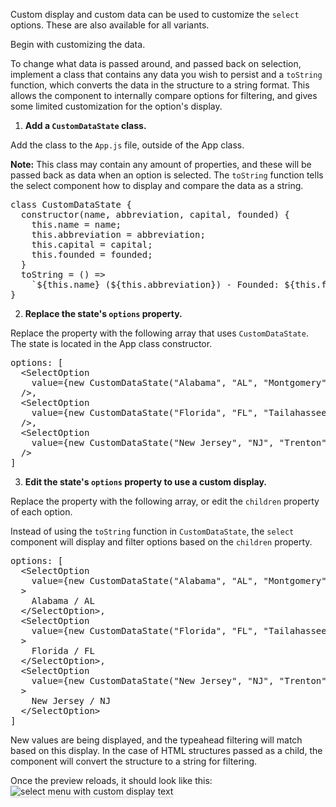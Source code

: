 Custom display and custom data can be used to customize the `select` options. These are also available for all variants.

Begin with customizing the data. 

To change what data is passed around, and passed back on selection, implement a class that contains any data you wish to persist and a `toString` function, which converts the data in the structure to a string format. This allows the component to internally compare options for filtering, and gives some limited customization for the option's display.

1) **Add a `CustomDataState` class.**

Add the class to the `App.js` file, outside of the App class.

<strong>Note:</strong> This class may contain any amount of properties, and these will be passed back as data when an option is selected. The `toString` function tells the select component how to display and compare the data as a string.

<pre class="file" data-target="clipboard">
class CustomDataState {
  constructor(name, abbreviation, capital, founded) {
    this.name = name;
    this.abbreviation = abbreviation;
    this.capital = capital;
    this.founded = founded;
  }
  toString = () =>
    `${this.name} (${this.abbreviation}) - Founded: ${this.founded}`;
}
</pre>

2) **Replace the state's `options` property.**

Replace the property with the following array that uses `CustomDataState`. The state is located in the App class constructor.

<pre class="file" data-target="clipboard">
options: [
  &lt;SelectOption
    value={new CustomDataState("Alabama", "AL", "Montgomery", 1846)}
  /&gt;,
  &lt;SelectOption
    value={new CustomDataState("Florida", "FL", "Tailahassee", 1845)}
  /&gt;,
  &lt;SelectOption
    value={new CustomDataState("New Jersey", "NJ", "Trenton", 1787)}
  /&gt;
]
</pre>

3) **Edit the state's `options` property to use a custom display.**

Replace the property with the following array, or edit the `children` property of each option.

Instead of using the `toString` function in `CustomDataState`, the `select` component will display and filter options based on the `children` property.

<pre class="file" data-target="clipboard">
options: [
  &lt;SelectOption
    value={new CustomDataState("Alabama", "AL", "Montgomery", 1846)}
  &gt;
    Alabama / AL
  &lt;/SelectOption&gt;,
  &lt;SelectOption
    value={new CustomDataState("Florida", "FL", "Tailahassee", 1845)}
  &gt;
    Florida / FL
  &lt;/SelectOption&gt;,
  &lt;SelectOption
    value={new CustomDataState("New Jersey", "NJ", "Trenton", 1787)}
  &gt;
    New Jersey / NJ
  &lt;/SelectOption&gt;
]
</pre>

New values are being displayed, and the typeahead filtering will match based on this display. In the case of HTML structures passed as a child, the component will convert the structure to a string for filtering.

Once the preview reloads, it should look like this:
<img src="select/assets/select-custom-display.png" alt="select menu with custom display text" style="box-shadow: rgba(3, 3, 3, 0.2) 0px 1.25px 2.5px 0px;" />
